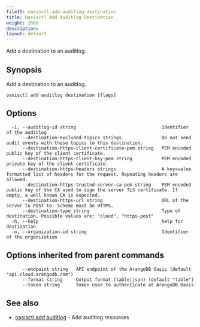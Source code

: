 ```yaml
---
fileID: oasisctl-add-auditlog-destination
title: Oasisctl Add Auditlog Destination
weight: 2660
description: 
layout: default
---
```

Add a destination to an auditlog.

## Synopsis

Add a destination to an auditlog.

```
oasisctl add auditlog destination [flags]
```

## Options

```
  -i, --auditlog-id string                                Identifier of the auditlog
      --destination-excluded-topics strings               Do not send audit events with these topics to this destination.
      --destination-https-client-certificate-pem string   PEM encoded public key of the client certificate.
      --destination-https-client-key-pem string           PEM encoded private key of the client certificate.
      --destination-https-headers strings                 A key=value formatted list of headers for the request. Repeating headers are allowed.
      --destination-https-trusted-server-ca-pem string    PEM encoded public key of the CA used to sign the server TLS certificate. If empty, a well known CA is expected.
      --destination-https-url string                      URL of the server to POST to. Scheme must be HTTPS.
      --destination-type string                           Type of destination. Possible values are: "cloud", "https-post"
  -h, --help                                              help for destination
  -o, --organization-id string                            Identifier of the organization
```

## Options inherited from parent commands

```
      --endpoint string   API endpoint of the ArangoDB Oasis (default "api.cloud.arangodb.com")
      --format string     Output format (table|json) (default "table")
      --token string      Token used to authenticate at ArangoDB Oasis
```

## See also

* [oasisctl add auditlog](oasisctl-add-auditlog)	 - Add auditlog resources

